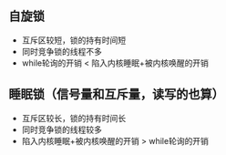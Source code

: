 ## 自旋锁
- 互斥区较短，锁的持有时间短
- 同时竞争锁的线程不多
- while轮询的开销 < 陷入内核睡眠+被内核唤醒的开销

## 睡眠锁（信号量和互斥量，读写的也算）
- 互斥区较长，锁的持有时间长
- 同时竞争锁的线程较多
- 陷入内核睡眠+被内核唤醒的开销 > while轮询的开销